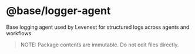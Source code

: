 # @base/logger-agent

Base logging agent used by Levenest for structured logs across agents and workflows.

> NOTE: Package contents are immutable.  Do not edit files directly.

